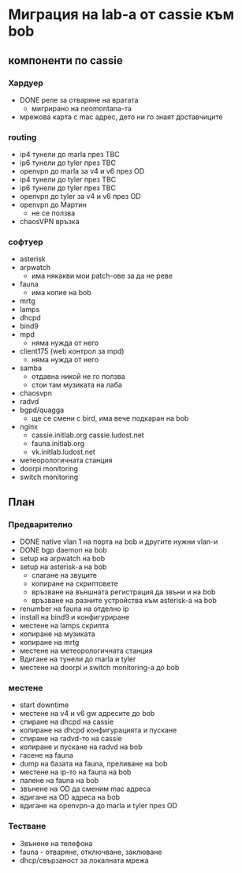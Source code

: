 # Миграция на lab-а от cassie към bob


## компоненти по cassie

### Хардуер

* DONE реле за отваряне на вратата
	* мигрирано на neomontana-та
* мрежова карта с mac адрес, дето ни го знаят доставчиците


### routing

* ip4 тунели до marla през TBC
* ip6 тунели до tyler през TBC
* openvpn до marla за v4 и v6 през OD
* ip4 тунели до tyler през TBC
* ip6 тунели до tyler през TBC
* openvpn до tyler за v4 и v6 през OD
* openvpn до Мартин
	* не се ползва
* chaosVPN връзка


### софтуер

* asterisk
* arpwatch
	* има някакви мои patch-ове за да не реве
* fauna
	* има копие на bob
* mrtg
* lamps
* dhcpd
* bind9
* mpd
	* няма нужда от него
* client175 (web контрол за mpd)
	* няма нужда от него
* samba
	* отдавна никой не го ползва
	* стои там музиката на лаба
* chaosvpn
* radvd
* bgpd/quagga
	* ще се смени с bird, има вече подкаран на bob
* nginx
	* cassie.initlab.org cassie.ludost.net
	* fauna.initlab.org
	* vk.initlab.ludost.net
* метеорологичната станция
* doorpi monitoring
* switch monitoring


## План

### Предварително

* DONE native vlan 1 на порта на bob и другите нужни vlan-и
* DONE bgp daemon на bob
* setup на arpwatch на bob
* setup на asterisk-а на bob
	* слагане на звуците
	* копиране на скриптовете
	* връзване на външната регистрация да звъни и на bob
	* връзване на разните устройства към asterisk-а на bob
* renumber на fauna на отделно ip
* install на bind9 и конфигуриране
* местене на lamps скрипта
* копиране на музиката
* копиране на mrtg
* местене на метеорологичната станция
* Вдигане на тунели до marla и tyler
* местене на doorpi и switch monitoring-а до bob

### местене

* start downtime
* местене на v4 и v6 gw адресите до bob
* спиране на dhcpd на cassie
* копиране на dhcpd конфигурацията и пускане
* спиране на radvd-то на cassie
* копиране и пускане на radvd на bob
* гасене на fauna
* dump на базата на fauna, преливане на bob
* местене на ip-то на fauna на bob
* палене на fauna на bob
* звънене на OD да сменим mac адреса
* вдигане на OD адреса на bob
* вдигане на openvpn-а до marla и tyler през OD


### Тестване

* Звънене на телефона
* fauna - отваряне, отключване, заклюване
* dhcp/свързаност за локалната мрежа
